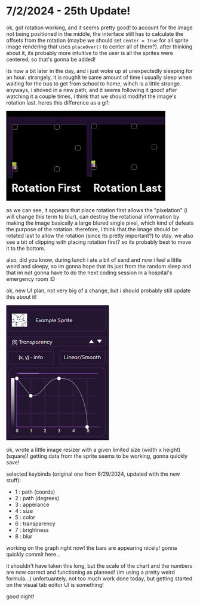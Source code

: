 # 7/2/2024 - 25th Update!

ok, got rotation working, and it seems pretty good! to account for the image not being positioned in the middle, the interface still has to calculate the offsets from the rotation (maybe we should set `center = True` for all sprite image rendering that uses `placeOver()` to center all of them?). after thinking about it, its probably more intuitive to the user is all the sprites were centered, so that's gonna be added! 

its now a bit later in the day, and i just woke up at unexpectedly sleeping for an hour. strangely, it is roughlt te same amount of time i usually sleep when waiting for the bus to get from school to home, wihch is a little strange. anyways, i shoved in a new path, and it seems following it good! after watching it a couple times, i think that we should modifyt the image's rotation last. heres this difference as a gif:

![comparison](</updatelogs/images/072024/07022024 - 1.gif>)

as we can see, it appears that place rotation first allows the "pixelation" (i will change this term to blur), can destroy the rotational information by making the image basically a large blured single pixel, which kind of defeats the purpose of the rotation. therefore, i think that the image should be rotated last to allow the rotation (since its pretty important?) to stay. we also see a bit of clipping with placing rotation first? so its probably best to move it to the bottom.

also, did you know, during lunch i ate a bit of sand and now i feel a little weird and sleepy, so im gonna hope that its just from the random sleep and that im not gonna have to do the next coding session in a hospital's emergency room :D

ok, new UI plan, not very big of a change, but i should probably still update this about it!

![some ui changes!](</updatelogs/images/072024/07022024 - 2.png>)

ok, wrote a little image resizer with a given limited size (width x height) (square)! getting data from the sprite seems to be working, gonna quickly save!

selected keybinds (original one from 6/29/2024, updated with the new stuff):
- 1 : path (coords)
- 2 : path (degrees)
- 3 : apperance
- 4 : size
- 5 : color
- 6 : transparency
- 7 : brightness
- 8 : blur

working on the graph right now! the bars are appearing nicely! gonna quickly commit here...

it shouldn't have taken this long, but the scale of the chart and the numbers are now correct and functioning as planned! (im using a pretty weird formula...) unfortuantely, not too much work done today, but getting started on the visual tab editor UI is something!

good night!